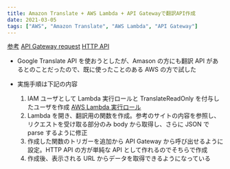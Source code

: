 ```yaml
---
title: Amazon Translate + AWS Lambda + API Gatewayで翻訳API作成
date: 2021-03-05
tags: ["AWS", "Amazon Translate", "AWS Lambda", "API Gateway"]
---
```


[参考](https://idealive.jp/blog/2019/10/16/amazon-translate-%E3%82%92%E4%BD%BF%E7%94%A8%E3%81%97%E3%81%A6%E3%81%BF%E3%82%8B/)
[API Gateway request](https://docs.aws.amazon.com/lambda/latest/dg/services-apigateway.html?icmpid=docs_lambda_console)
[HTTP API](https://qiita.com/Seimy-ns/items/4c806ad084dd217ed519)

- Google Translate API を使おうとしたが、Amason の方にも翻訳 API があるとのことだったので、既に使ったことのある AWS の方で試した

- 実施手順は下記の内容
  1. IAM ユーザとして Lambda 実行ロールと TranslateReadOnly を付与したユーザを作成
     [AWS Lambda 実行ロール](https://docs.aws.amazon.com/ja_jp/lambda/latest/dg/lambda-intro-execution-role.html)
  2. Lambda を開き、翻訳用の関数を作成。参考のサイトの内容を参照し、リクエストを受け取る部分のみ body から取得し、さらに JSON で parse するように修正
  3. 作成した関数のトリガーを追加から API Gateway から呼び出せるように設定。HTTP API の方が単純な API として作れるのでそちらで作成
  4. 作成後、表示される URL からデータを取得できるようになっている

